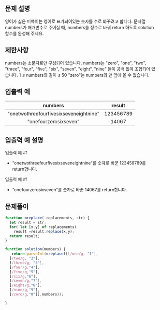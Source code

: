 
## 문제 설명
영어가 싫은 머쓱이는 영어로 표기되어있는 숫자를 수로 바꾸려고 합니다. 문자열 numbers가 매개변수로 주어질 때, numbers를 정수로 바꿔 return 하도록 solution 함수를 완성해 주세요.

## 제한사항
numbers는 소문자로만 구성되어 있습니다.
numbers는 "zero", "one", "two", "three", "four", "five", "six", "seven", "eight", "nine" 들이 공백 없이 조합되어 있습니다.
1 ≤ numbers의 길이 ≤ 50
"zero"는 numbers의 맨 앞에 올 수 없습니다.
## 입출력 예
numbers |	result
:--:|:--:|
"onetwothreefourfivesixseveneightnine" |123456789
"onefourzerosixseven"	| 14067
## 입출력 예 설명
입출력 예 #1

- "onetwothreefourfivesixseveneightnine"를 숫자로 바꾼 123456789를 return합니다.

입출력 예 #1

- "onefourzerosixseven"를 숫자로 바꾼 14067를 return합니다.

## 문제풀이
```js
function mreplace( replacements, str) {
  let result = str;
  for( let [x,y] of replacements)
    result =result.replace(x,y);
  return result;
}

function solution(numbers) {
   return parseInt(mreplace([[/one/g, "1"],
  [/two/g, "2"],
  [/three/g, "3"],
  [/four/g,"4"],
  [/five/g,"5"],
  [/six/g,"6"],
  [/seven/g,"7"],
  [/eight/g,"8"],
  [/nine/g,"9"],
  [/zero/g,"0"]],numbers));

}
```